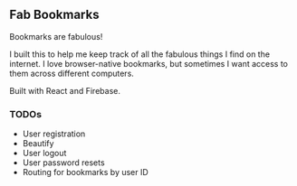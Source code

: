 ## Fab Bookmarks

Bookmarks are fabulous!

I built this to help me keep track of all the fabulous things I find on the internet. I love browser-native bookmarks, but sometimes I want access to them across different computers.

Built with React and Firebase.

### TODOs

- User registration
- Beautify
- User logout
- User password resets
- Routing for bookmarks by user ID

